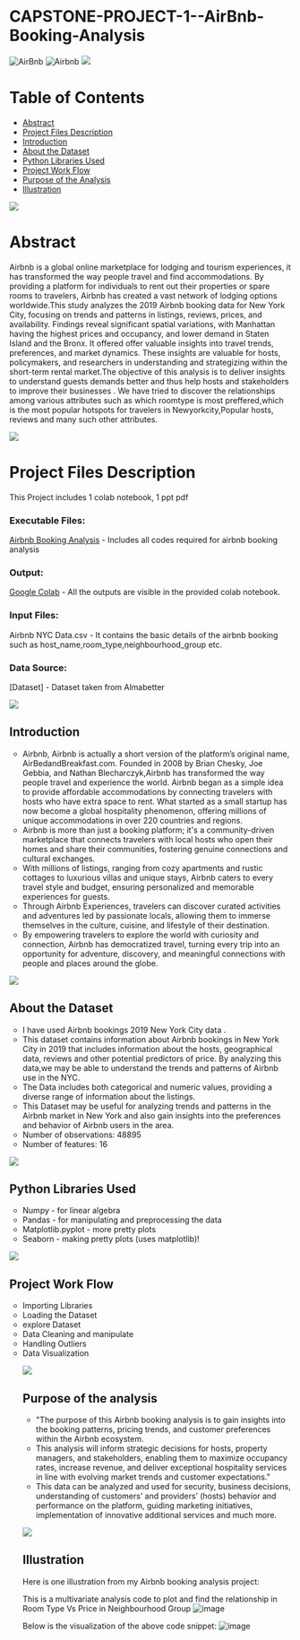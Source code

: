 # CAPSTONE-PROJECT-1--AirBnb-Booking-Analysis
![AirBnb](https://adamhoward56.github.io/Airbnb/airbnb_newyork.jpg)
![Airbnb](https://nebula.wsimg.com/081f48a333f107ad4ce3cb09ca8d0ab6?AccessKeyId=AD279F1A177B2FB2B2B7&disposition=0&alloworigin=1)
![](https://raw.githubusercontent.com/andreasbm/readme/master/assets/lines/rainbow.png)
# Table of Contents   
- [Abstract](#Abstract)
- [Project Files Description](#Project-Files-Description)
- [Introduction](#Introduction)
- [About the Dataset](#About-the-Dataset)
- [Python Libraries Used](#Python-Libraries-Used)      
- [Project Work Flow](#Project-Work-Flow) 
- [Purpose of the Analysis ](#Purpose-of-the-Analysis)
- [Illustration](#Illustration)
  
![](https://raw.githubusercontent.com/andreasbm/readme/master/assets/lines/rainbow.png)

# Abstract 
Airbnb is a global online marketplace for lodging and tourism experiences, it has transformed the way people travel and find accommodations. By providing a platform for individuals to rent out their properties or spare rooms to travelers, Airbnb has created a vast network of lodging options worldwide.This study analyzes the 2019 Airbnb booking data for New York City, focusing on trends and patterns in listings, reviews, prices, and availability. Findings reveal significant spatial variations, with Manhattan having the highest prices and occupancy, and lower demand in Staten Island and the Bronx. It offered offer valuable insights into travel trends, preferences, and market dynamics. These insights are valuable for hosts, policymakers, and researchers in understanding and strategizing within the short-term rental market.The objective of this analysis is to deliver insights to understand guests demands better and thus help hosts and stakeholders to improve their businesses . We have tried to discover the relationships among various attributes such as which roomtype is most preffered,which is the most popular hotspots for travelers in Newyorkcity,Popular hosts, reviews and many such other attributes.

![](https://raw.githubusercontent.com/andreasbm/readme/master/assets/lines/rainbow.png)

# Project Files Description
This Project includes 1 colab notebook, 1 ppt pdf

### Executable Files:

[Airbnb Booking Analysis](https://colab.research.google.com/drive/14jiGa4yEAzzv55Nir3vS59o425eqKd89#scrollTo=MFCSDZ0o-FYJ) - Includes all codes required for airbnb booking analysis

### Output:
[Google Colab](https://colab.research.google.com/drive/14jiGa4yEAzzv55Nir3vS59o425eqKd89#scrollTo=MFCSDZ0o-FYJ) - All the outputs are visible in the provided colab notebook.
  
### Input Files:
Airbnb NYC Data.csv - It contains the basic details of the airbnb booking such as host_name,room_type,neighbourhood_group etc.

### Data Source:
[Dataset] - Dataset taken from Almabetter


![](https://raw.githubusercontent.com/andreasbm/readme/master/assets/lines/rainbow.png)

## Introduction
<ul style="list-style-type: circle;">
  <li>Airbnb, Airbnb is actually a short version of the platform’s original name, AirBedandBreakfast.com.
  Founded in 2008 by Brian Chesky, Joe Gebbia, and Nathan Blecharczyk,Airbnb has transformed the way people travel and experience the world. Airbnb began as a simple idea to provide affordable accommodations by connecting travelers with hosts who have extra space to rent. What started as a small startup has now become a global hospitality phenomenon, offering millions of unique accommodations in over 220 countries and regions.</li>
  <li> Airbnb is more than just a booking platform; it's a community-driven marketplace that connects travelers with local hosts who open their homes and share their communities, fostering genuine connections and cultural exchanges.</li>
  <li>With millions of listings, ranging from cozy apartments and rustic cottages to luxurious villas and unique stays, Airbnb caters to every travel style and budget, ensuring personalized and memorable experiences for guests.</li>
  <li>Through Airbnb Experiences, travelers can discover curated activities and adventures led by passionate locals, allowing them to immerse themselves in the culture, cuisine, and lifestyle of their destination.</li>
  <li> By empowering travelers to explore the world with curiosity and connection, Airbnb has democratized travel, turning every trip into an opportunity for adventure, discovery, and meaningful connections with people and places around the globe.</li>
</ul>

![](https://raw.githubusercontent.com/andreasbm/readme/master/assets/lines/rainbow.png)

## About the Dataset
<ul style="list-style-type: circle;">
<li>I have used Airbnb bookings 2019 New York City data  .</li>

<li>This dataset contains information about Airbnb bookings in New York City in 2019 that includes information about the hosts, geographical data, reviews and other potential predictors of price.
By analyzing this data,we may be able to understand the trends and patterns of Airbnb use in the NYC.</li>

<li>The Data includes both categorical and numeric values, providing a diverse range of information about the listings.</li>

<li>This Dataset may be useful for analyzing trends and patterns in the Airbnb market in New York and also gain insights into the preferences and behavior of Airbnb users in the area.</li>

<li>Number of observations: 48895</li>

<li>Number of features: 16</li>
</ul>

![](https://raw.githubusercontent.com/andreasbm/readme/master/assets/lines/rainbow.png)

## Python Libraries Used
<ul style="list-style-type: circle;">
<li> Numpy - for linear algebra</li>
<li>Pandas - for manipulating and preprocessing the data</li> 
<li>Matplotlib.pyplot - more pretty plots</li>
<li>Seaborn - making pretty plots (uses matplotlib)!</li>
</ul>

![](https://raw.githubusercontent.com/andreasbm/readme/master/assets/lines/rainbow.png)

## Project Work Flow
<ul style="list-style-type: circle;">
<li>Importing Libraries</li>

<li>Loading the Dataset</li>

<li>explore Dataset</li>

<li>Data Cleaning and manipulate</li>

<li>Handling Outliers</li>

<li>Data Visualization</li>

![](https://raw.githubusercontent.com/andreasbm/readme/master/assets/lines/rainbow.png)

## Purpose of the analysis
<ul style="list-style-type: circle;">
<li>"The purpose of this Airbnb booking analysis is to gain insights into the booking patterns, pricing trends, and customer preferences within the Airbnb ecosystem.
<li>This analysis will inform strategic decisions for hosts, property managers, and stakeholders, enabling them to maximize occupancy rates, increase revenue, and deliver exceptional hospitality services in line with evolving market trends and customer expectations."</li>
<li>This data can be analyzed and used for security, business decisions, understanding of customers’ and providers’ (hosts) behavior and performance on the platform, guiding marketing initiatives, implementation of innovative additional services and much more.</li>
</ul>

![](https://raw.githubusercontent.com/andreasbm/readme/master/assets/lines/rainbow.png)

## Illustration
Here is one illustration from my Airbnb booking analysis project:

This is a multivariate analysis code to plot and find the relationship in Room Type Vs Price in Neighbourhood Group 
![image](https://github.com/Harshita-Pokharna/CAPSTONE-PROJECT-1--AirBnb-Booking-Analysis/assets/169404176/d2882371-47f8-4bed-b4e1-44d6d1c49ba9)

Below is the visualization of the above code snippet:
![image](https://github.com/Harshita-Pokharna/CAPSTONE-PROJECT-1--AirBnb-Booking-Analysis/assets/169404176/7fc3f686-18f0-4ba0-82e8-ca78d328ebc2)








